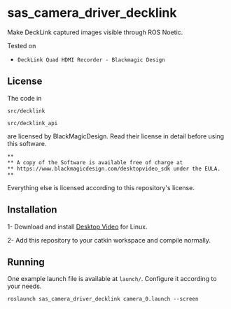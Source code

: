 # sas_camera_driver_decklink

Make DeckLink captured images visible through ROS Noetic.

Tested on
- `DeckLink Quad HDMI Recorder - Blackmagic Design`

## License

The code in

`src/decklink`

`src/decklink_api`

are licensed by  BlackMagicDesign. Read their license in detail before using this software.
```
** 
** A copy of the Software is available free of charge at 
** https://www.blackmagicdesign.com/desktopvideo_sdk under the EULA.
** 
```

Everything else is licensed according to this repository's license.

## Installation

1- Download and install [Desktop Video](https://www.blackmagicdesign.com/developer/product/capture-and-playback) for Linux.

2- Add this repository to your catkin workspace and compile normally.

## Running

One example launch file is available at `launch/`. Configure it according to your needs.

`roslaunch sas_camera_driver_decklink camera_0.launch --screen`
